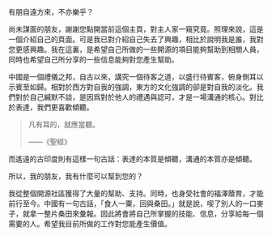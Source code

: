 <!---
jeasoncc/jeasoncc is a ✨ special ✨ repository because its `README.md` (this file) appears on your GitHub profile.
You can click the Preview link to take a look at your changes.
--->

有朋自遠方來，不亦樂乎？

尚未謀面的朋友，謝謝您點開當前這個主頁，對主人家一窺究竟。照理來說，這是一個介紹自己的頁面。可是我已對介紹自己失去了興趣，相比於說明我是誰，我對您更感興趣。我在這裏，是希望自己所做的一些開源的項目能夠幫助到相關人員，同時也希望自己所分享的一些信息能夠對您產生幫助。

中國是一個禮儀之邦，自古以來，講究一個待客之道，以盛行待賓客，俯身側耳以示賓至如歸。相對於西方對自我的強調，東方的文化強調的卻是對自我的淡化。我們對於自己緘默不談，是因爲對於他人的禮遇與認可，才是一場溝通的核心。對比於表達，我們更喜歡傾聽。

> 凡有耳的，就應當聽。
> 
> ——《聖經》

而遙遠的古印度則有這樣一句古話：表達的本質是傾聽，溝通的本質亦是傾聽。

所以，我的朋友，我有什麼可以幫到您的？

我從整個開源社區獲得了大量的幫助、支持。同時，也身受社會的福澤蔭育，才能前行至今。中國有一句古話，「食人一粟，回與桑田。」就是說，喫了別人的一口麥子，就拿一整片桑田來彙報。因此將會將自己所掌握的技能、信息，分享給每一個需要的人。希望我目前所做的工作對您能產生價值。






